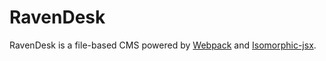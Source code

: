 # RavenDesk

RavenDesk is a file-based CMS powered by [Webpack](https://webpack.js.org/) and [Isomorphic-jsx](https://github.com/TheKnarf/isomorphic-jsx).

